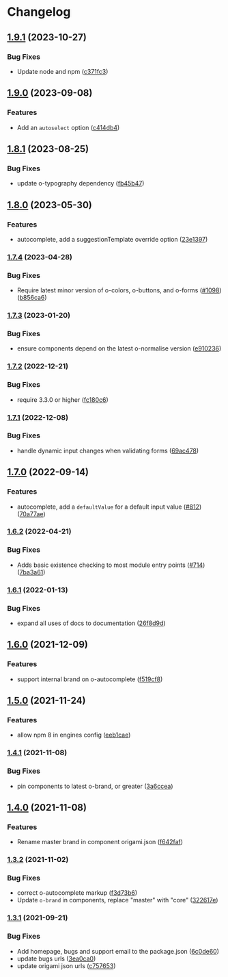 # Changelog

## [1.9.1](https://github.com/Financial-Times/origami/compare/o-autocomplete-v1.9.0...o-autocomplete-v1.9.1) (2023-10-27)


### Bug Fixes

* Update node and npm ([c371fc3](https://github.com/Financial-Times/origami/commit/c371fc3f7f2d66266dbca95862ecef3ddeb1f339))

## [1.9.0](https://github.com/Financial-Times/origami/compare/o-autocomplete-v1.8.1...o-autocomplete-v1.9.0) (2023-09-08)


### Features

* Add an `autoselect` option ([c414db4](https://github.com/Financial-Times/origami/commit/c414db4780e8f74bffb25e9a04004c4d450077f4))

## [1.8.1](https://github.com/Financial-Times/origami/compare/o-autocomplete-v1.8.0...o-autocomplete-v1.8.1) (2023-08-25)


### Bug Fixes

* update o-typography dependency  ([fb45b47](https://github.com/Financial-Times/origami/commit/fb45b47274241ea828f7dd50233441a76a215a51))

## [1.8.0](https://www.github.com/Financial-Times/origami/compare/o-autocomplete-v1.7.4...o-autocomplete-v1.8.0) (2023-05-30)


### Features

* autocomplete, add a suggestionTemplate override option ([23e1397](https://www.github.com/Financial-Times/origami/commit/23e1397deb29034faaf009c16e41ab169dcc3a42))

### [1.7.4](https://www.github.com/Financial-Times/origami/compare/o-autocomplete-v1.7.3...o-autocomplete-v1.7.4) (2023-04-28)


### Bug Fixes

* Require latest minor version of o-colors, o-buttons, and o-forms ([#1098](https://www.github.com/Financial-Times/origami/issues/1098)) ([b856ca6](https://www.github.com/Financial-Times/origami/commit/b856ca66c9ec555f3c70833ffa35cb05cd19841f))

### [1.7.3](https://www.github.com/Financial-Times/origami/compare/o-autocomplete-v1.7.2...o-autocomplete-v1.7.3) (2023-01-20)


### Bug Fixes

* ensure components depend on the latest o-normalise version ([e910236](https://www.github.com/Financial-Times/origami/commit/e910236454318ce1bf198a06da7e76c0893c9142))

### [1.7.2](https://www.github.com/Financial-Times/origami/compare/o-autocomplete-v1.7.1...o-autocomplete-v1.7.2) (2022-12-21)


### Bug Fixes

* require 3.3.0 or higher ([fc180c6](https://www.github.com/Financial-Times/origami/commit/fc180c619755daa1b7bfe65509f354cf0de113bf))

### [1.7.1](https://www.github.com/Financial-Times/origami/compare/o-autocomplete-v1.7.0...o-autocomplete-v1.7.1) (2022-12-08)


### Bug Fixes

* handle dynamic input changes when validating forms ([69ac478](https://www.github.com/Financial-Times/origami/commit/69ac4780922aded1dd4ce9b62b8437c454f0adba))

## [1.7.0](https://www.github.com/Financial-Times/origami/compare/o-autocomplete-v1.6.2...o-autocomplete-v1.7.0) (2022-09-14)


### Features

* autocomplete, add a `defaultValue` for a default input value ([#812](https://www.github.com/Financial-Times/origami/issues/812)) ([70a77ae](https://www.github.com/Financial-Times/origami/commit/70a77ae218c9c19967fe3bb32c18206d7cd9c2c3))

### [1.6.2](https://www.github.com/Financial-Times/origami/compare/o-autocomplete-v1.6.1...o-autocomplete-v1.6.2) (2022-04-21)


### Bug Fixes

* Adds basic existence checking to most module entry points ([#714](https://www.github.com/Financial-Times/origami/issues/714)) ([7ba3a61](https://www.github.com/Financial-Times/origami/commit/7ba3a61d0de2a32d3a27a225fd4258b3820c7bda))

### [1.6.1](https://www.github.com/Financial-Times/origami/compare/o-autocomplete-v1.6.0...o-autocomplete-v1.6.1) (2022-01-13)


### Bug Fixes

* expand all uses of docs to documentation ([26f8d9d](https://www.github.com/Financial-Times/origami/commit/26f8d9d8cbbe3e78902d8c3951b37e08150a77bd))

## [1.6.0](https://www.github.com/Financial-Times/origami/compare/o-autocomplete-v1.5.0...o-autocomplete-v1.6.0) (2021-12-09)


### Features

* support internal brand on o-autocomplete ([f519cf8](https://www.github.com/Financial-Times/origami/commit/f519cf8b668304ece9e0cc5e64940ad4295343ce))

## [1.5.0](https://www.github.com/Financial-Times/origami/compare/o-autocomplete-v1.4.1...o-autocomplete-v1.5.0) (2021-11-24)


### Features

* allow npm 8 in engines config ([eeb1cae](https://www.github.com/Financial-Times/origami/commit/eeb1cae6e7f0379e647f2b41240b1f294997d528))

### [1.4.1](https://www.github.com/Financial-Times/origami/compare/o-autocomplete-v1.4.0...o-autocomplete-v1.4.1) (2021-11-08)


### Bug Fixes

* pin components to latest o-brand, or greater ([3a6ccea](https://www.github.com/Financial-Times/origami/commit/3a6ccea1e838e4a2003322ca1f855d0b87b26b60))

## [1.4.0](https://www.github.com/Financial-Times/origami/compare/o-autocomplete-v1.3.2...o-autocomplete-v1.4.0) (2021-11-08)


### Features

* Rename master brand in component origami.json ([f642faf](https://www.github.com/Financial-Times/origami/commit/f642faf0574d84ea8185b56e6090c8015def27e6))

### [1.3.2](https://www.github.com/Financial-Times/origami/compare/o-autocomplete-v1.3.1...o-autocomplete-v1.3.2) (2021-11-02)


### Bug Fixes

* correct o-autocomplete markup ([f3d73b6](https://www.github.com/Financial-Times/origami/commit/f3d73b623d19bdfb7fac507cd40712d0032648fb))
* Update `o-brand` in components, replace "master" with "core" ([322617e](https://www.github.com/Financial-Times/origami/commit/322617ea80f30a6825d9c36872e05574b871ea82))

### [1.3.1](https://www.github.com/Financial-Times/origami/compare/o-autocomplete-v1.3.0...o-autocomplete-v1.3.1) (2021-09-21)


### Bug Fixes

* Add homepage, bugs and support email to the package.json ([6c0de60](https://www.github.com/Financial-Times/origami/commit/6c0de60ebd6e64c4dd16d000fcc6b79412ce30f4))
* update bugs urls ([3ea0ca0](https://www.github.com/Financial-Times/origami/commit/3ea0ca03bcb6e55142a77387ad0fff5ddf056d44))
* update origami json urls ([c757653](https://www.github.com/Financial-Times/origami/commit/c7576532b5a14f0462d5346dfb63238be025602e))
